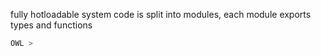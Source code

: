 fully hotloadable system
code is split into modules, each module exports types and functions

```sh
OWL > 

